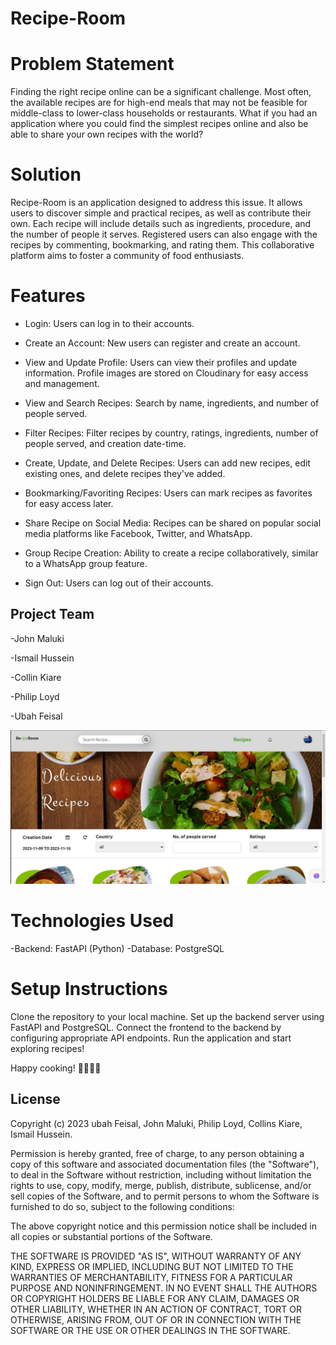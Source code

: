 # Recipe-Room

# Problem Statement
Finding the right recipe online can be a significant challenge. Most often, the available recipes are for high-end meals that may not be feasible for middle-class to lower-class households or restaurants. What if you had an application where you could find the simplest recipes online and also be able to share your own recipes with the world?

# Solution
Recipe-Room is an application designed to address this issue. It allows users to discover simple and practical recipes, as well as contribute their own. Each recipe will include details such as ingredients, procedure, and the number of people it serves.
Registered users can also engage with the recipes by commenting, bookmarking, and rating them. This collaborative platform aims to foster a community of food enthusiasts.

# Features
- Login: 
    Users can log in to their accounts.
    
- Create an Account:
     New users can register and create an account.
     
- View and Update Profile:
     Users can view their profiles and update information. Profile images are stored on Cloudinary for easy access and management.
     
- View and Search Recipes:
    Search by name, ingredients, and number of people served.
    
- Filter Recipes:
    Filter recipes by country, ratings, ingredients, number of people served, and creation date-time.
    
- Create, Update, and Delete Recipes:
    Users can add new recipes, edit existing ones, and delete recipes they've added.
    
- Bookmarking/Favoriting Recipes:
    Users can mark recipes as favorites for easy access later.
    
-  Share Recipe on Social Media:
    Recipes can be shared on popular social media platforms like Facebook, Twitter, and WhatsApp.
    
- Group Recipe Creation:
    Ability to create a recipe collaboratively, similar to a WhatsApp group feature.
    
- Sign Out:
     Users can log out of their accounts.

## Project Team
-John Maluki

-Ismail Hussein

-Collin Kiare

-Philip Loyd

-Ubah Feisal



![landing page img](/doc/WhatsApp%20Image%202023-11-09%20at%2018.01.11.jpeg)

# Technologies Used
-Backend: FastAPI (Python)
-Database: PostgreSQL

# Setup Instructions
Clone the repository to your local machine.
Set up the backend server using FastAPI and PostgreSQL.
Connect the frontend to the backend by configuring appropriate API endpoints.
Run the application and start exploring recipes!

Happy cooking! 🥘🍲🥗🍰

## License

Copyright (c) 2023  ubah Feisal, John Maluki, Philip Loyd, Collins Kiare, Ismail Hussein.

Permission is hereby granted, free of charge, to any person obtaining a copy
of this software and associated documentation files (the "Software"), to deal
in the Software without restriction, including without limitation the rights
to use, copy, modify, merge, publish, distribute, sublicense, and/or sell
copies of the Software, and to permit persons to whom the Software is
furnished to do so, subject to the following conditions:

The above copyright notice and this permission notice shall be included in all
copies or substantial portions of the Software.

THE SOFTWARE IS PROVIDED "AS IS", WITHOUT WARRANTY OF ANY KIND, EXPRESS OR
IMPLIED, INCLUDING BUT NOT LIMITED TO THE WARRANTIES OF MERCHANTABILITY,
FITNESS FOR A PARTICULAR PURPOSE AND NONINFRINGEMENT. IN NO EVENT SHALL THE
AUTHORS OR COPYRIGHT HOLDERS BE LIABLE FOR ANY CLAIM, DAMAGES OR OTHER
LIABILITY, WHETHER IN AN ACTION OF CONTRACT, TORT OR OTHERWISE, ARISING FROM,
OUT OF OR IN CONNECTION WITH THE SOFTWARE OR THE USE OR OTHER DEALINGS IN THE
SOFTWARE.

